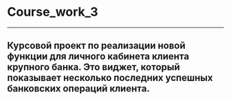 # Course_work_3

---
Курсовой проект по реализации новой функции для личного кабинета клиента крупного банка. 
Это виджет, который показывает несколько последних успешных банковских операций клиента. 
---
